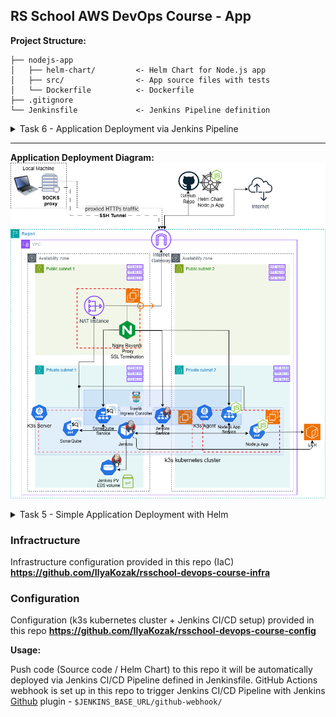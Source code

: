 ## RS School AWS DevOps Course - App

**Project Structure:**

```
├── nodejs-app
│   ├── helm-chart/         <- Helm Chart for Node.js app
│   ├── src/                <- App source files with tests
│   └── Dockerfile          <- Dockerfile
├── .gitignore
└── Jenkinsfile             <- Jenkins Pipeline definition
```

<details>
<summary><bold>Task 6 - Application Deployment via Jenkins Pipeline</bold></summary>

- Jenkins pipeline configured with [Kubernetes](https://plugins.jenkins.io/kubernetes/) plugin for application deployment including:
  - Application build
  - Unit test execution with coverage
  - Check with [SonarQube Scanner](https://plugins.jenkins.io/sonar/) plugin with Quality Gate (QG)
  - Docker image building and pushing to ECR (manual trigger)
  - Application deployment to K8s cluster with Helm
- Notification system is set up to alert on pipeline failures or successes (AWS SES)
- [SonarQube server is installed with helm](https://github.com/IlyaKozak/rsschool-devops-course-config/blob/main/k3s_server_config.tf#L193-L201) and integrated with Jenkins:
  - Diagram: <img src="https://assets-eu-01.kc-usercontent.com/de54acbd-b859-01c0-a8dc-f4339e0550f4/762bc23f-43dd-469c-b858-eb6f679618ea/sonar-jenkins-pipeline-interruption_Q0002.png?w=1127&h=718&auto=format&fit=crop" width="500" />
  - SonarQube steps:
    - Create Token for Jenkins: My Account ➤ Security ➤ Generate Tokens ➤ Global Analysis Token (No expiration) ➤ `jenkins`
    - Set up project: Projects ➤ Add project ➤ Create a Local Project ➤ Project Name / Project Key / Branch ➤ Use the Global Setting
    - Set up webhook for Jenkins: Project Settings ➤ Webhooks ➤ Create ➤ Name / URL: `http[s]://<jenkins-server>/sonarqube-webhook/`
  - Jenkins steps:
    - Create `secret text` credentials: Jenkin Credentials ➤ `sonarqube-token`

For more details please see PR: https://github.com/IlyaKozak/rsschool-aws-devops-app/pull/2

</details>

<hr />

**Application Deployment Diagram:**  
![Diagram](tasks-images/task6-diagram.png)

<details>
<summary><bold>Task 5 - Simple Application Deployment with Helm</bold></summary>

- Helm chart for WordPress app is created
- WordPress Helm chart deployed to k3s kubernetes cluster via Jenkins CI/CD Pipeline
- WordPress app is accessible via Internet ➤ Nginx reverse proxy ➤ Traefik ingress conroller ➤ Wordpress service in private subnet

For more details please see PR: https://github.com/IlyaKozak/rsschool-aws-devops-app/pull/1

<hr />

**Helm Chart Deploy Diagram:**  
![Diagram](tasks-images/task5-diagram.png)

</details>

### Infractructure

Infrastructure configuration provided in this repo (IaC) **https://github.com/IlyaKozak/rsschool-devops-course-infra**

### Configuration

Configuration (k3s kubernetes cluster + Jenkins CI/CD setup) provided in this repo **https://github.com/IlyaKozak/rsschool-devops-course-config**

**Usage:**

Push code (Source code / Helm Chart) to this repo it will be automatically deployed via Jenkins CI/CD Pipeline defined in Jenkinsfile.
GitHub Actions webhook is set up in this repo to trigger Jenkins CI/CD Pipeline with Jenkins [Github](https://plugins.jenkins.io/github/) plugin - `$JENKINS_BASE_URL/github-webhook/`
